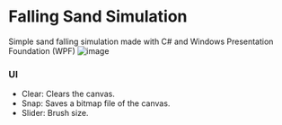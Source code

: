 # Falling Sand Simulation
Simple sand falling simulation made with C# and Windows Presentation Foundation (WPF)
![image](https://github.com/Syrux64/falling-sand-simulation/assets/118998822/a23ed235-1bcd-4162-9c80-2d0611be05fd)

### UI
- Clear: Clears the canvas.
- Snap: Saves a bitmap file of the canvas.
- Slider: Brush size.

